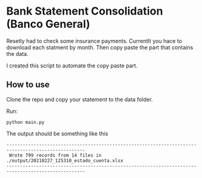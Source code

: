 # Bank Statement Consolidation (Banco General)

Resetly had to check some insurance payments. Currentlt you hace to download each statment by month.
Then copy paste the part that contains the data.

I created this script to automate the copy paste part.

## How to use

Clone the repo and copy your statement to the data folder.

Run:

    python main.py

The output should be something like this

    ---------------------------------------------------------------------------------------------------
     Wrote 799 records from 14 files in ./output/20210227_125310_estado_cuenta.xlsx
    ---------------------------------------------------------------------------------------------------